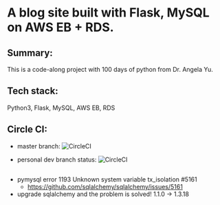 # A blog site built with Flask, MySQL on AWS EB + RDS.

## Summary: 
This is a code-along project with 100 days of python from Dr. Angela Yu.

## Tech stack: 
Python3, Flask, MySQL, AWS EB, RDS

## Circle CI: 
* master branch:
![CircleCI](https://circleci.com/gh/sunpochin/py_flask_blog.svg?style=shield)

* personal dev branch status:
![CircleCI](https://circleci.com/gh/sunpochin/py_flask_blog/tree/pochin-branch.svg?style=shield)


##
* pymysql error 1193 Unknown system variable tx_isolation #5161
  * https://github.com/sqlalchemy/sqlalchemy/issues/5161
* upgrade sqlalchemy and the problem is solved! 1.1.0 -> 1.3.18
